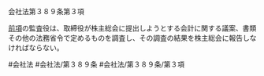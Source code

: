 会社法第３８９条第３項

[前項](会社法＿＿＿＿第３８９条第２項)の監査役は、取締役が株主総会に提出しようとする会計に関する議案、書類その他の法務省令で定めるものを調査し、その調査の結果を株主総会に報告しなければならない。

#会社法
#会社法/第３８９条
#会社法/第３８９条/第３項

